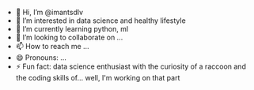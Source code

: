 - 👋 Hi, I’m @imantsdlv
- 👀 I’m interested in data science and healthy lifestyle
- 🌱 I’m currently learning python, ml
- 💞️ I’m looking to collaborate on ...
- 📫 How to reach me ...
- 😄 Pronouns: ...
- ⚡ Fun fact: data science enthusiast with the curiosity of a raccoon and the coding skills of… well, I'm working on that part

<!---
imantsdlv/imantsdlv is a ✨ special ✨ repository because its `README.md` (this file) appears on your GitHub profile.
You can click the Preview link to take a look at your changes.
--->
